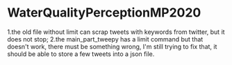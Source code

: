 # WaterQualityPerceptionMP2020
1.the old file without limit can scrap tweets with keywords from twitter, but it does not stop;
2.the main_part_tweepy has a limit command but that doesn't work, there must be something wrong, I'm still trying to fix that, it should be able to store a few tweets into a 
json file.
